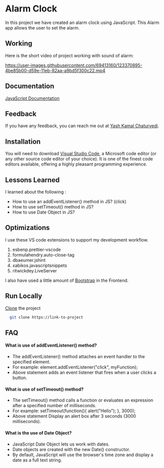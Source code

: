 # Alarm Clock

In this project we have created an alarm clock using JavaScript. This Alarm app allows the user to set the alarm.

## Working

Here is the short video of project working with sound of alarm:

https://user-images.githubusercontent.com/69413160/123370895-4be85b00-d59e-11eb-82aa-a9bd5f300c22.mp4

## Documentation

[JavaScript Documentation](https://devdocs.io/javascript/)

## Feedback

If you have any feedback, you can reach me out at [Yash Kamal Chaturvedi](https://twitter.com/yashkamalchatu1?lang=en).

## Installation

You will need to download [Visual Studio Code](https://code.visualstudio.com/docs), a Microsoft code editor (or any other source code editor of your choice). It is one of the finest code editors available, offering a highly pleasant programming experience.

## Lessons Learned

I learned about the following :
- How to use an addEventListener() method in JS? (click)
- How to use setTimeout() method in JS?
- How to use Date Object in JS?

## Optimizations

I use these VS code extensions to support my development workflow.

1. esbenp.prettier-vscode
2. formulahendry.auto-close-tag
3. dbaeumer.jshint
4. xabikos.javascriptsnippets
5. ritwickdey.LiveServer

I also have used a little amount of [Bootstrap](https://getbootstrap.com/) in the Frontend.
## Run Locally

[Clone](https://youtu.be/CKcqniGu3tA) the project

```bash
  git clone https://link-to-project
```

## FAQ

#### What is use of addEventListener() method?
- The addEventListener() method attaches an event handler to the specified element.
- For example: element.addEventListener("click", myFunction);
- Above statement adds an event listener that fires when a user clicks a button.

#### What is use of setTimeout() method?
- The setTimeout() method calls a function or evaluates an expression after a specified number of milliseconds.
- For example: setTimeout(function(){ alert("Hello"); }, 3000);
- Above statement Display an alert box after 3 seconds (3000 milliseconds).

#### What is the use of Date Object?
- JavaScript Date Object lets us work with dates.
- Date objects are created with the new Date() constructor.
- By default, JavaScript will use the browser's time zone and display a date as a full text string.





